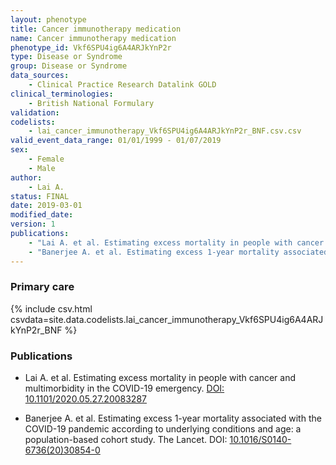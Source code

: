 ```yaml
---
layout: phenotype
title: Cancer immunotherapy medication
name: Cancer immunotherapy medication
phenotype_id: Vkf6SPU4ig6A4ARJkYnP2r 
type: Disease or Syndrome
group: Disease or Syndrome
data_sources: 
    - Clinical Practice Research Datalink GOLD
clinical_terminologies: 
    - British National Formulary
validation: 
codelists: 
    - lai_cancer_immunotherapy_Vkf6SPU4ig6A4ARJkYnP2r_BNF.csv.csv
valid_event_data_range: 01/01/1999 - 01/07/2019
sex:
    - Female
    - Male
author: 
    - Lai A.
status: FINAL
date: 2019-03-01
modified_date: 
version: 1
publications:
    - "Lai A. et al. Estimating excess mortality in people with cancer and multimorbidity in the COVID-19 emergency. DOI: 10.1101/2020.05.27.20083287"
    - "Banerjee A. et al. Estimating excess 1-year mortality associated with the COVID-19 pandemic according to underlying conditions and age: a population-based cohort study. The Lancet. DOI: 10.1016/S0140-6736(20)30854-0"
---
```


### Primary care 
{% include csv.html csvdata=site.data.codelists.lai_cancer_immunotherapy_Vkf6SPU4ig6A4ARJkYnP2r_BNF %}

### Publications 

* Lai A. et al. Estimating excess mortality in people with cancer and multimorbidity in the COVID-19 emergency. <a href="https://www.researchgate.net/publication/340984562_Estimating_excess_mortality_in_people_with_cancer_and_multimorbidity_in_the_COVID-19_emergency">DOI: 10.1101/2020.05.27.20083287</a>

* Banerjee A. et al. Estimating excess 1-year mortality associated with the COVID-19 pandemic according to underlying conditions and age: a population-based cohort study. The Lancet. DOI: <a href="https://www.thelancet.com/journals/lancet/article/PIIS0140-6736(20)30854-0/fulltext">10.1016/S0140-6736(20)30854-0</a>
